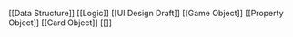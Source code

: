 [[Data Structure]]
[[Logic]]
[[UI Design Draft]]
[[Game Object]]
[[Property Object]]
[[Card Object]]
[[]]